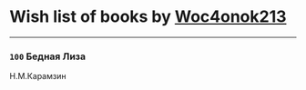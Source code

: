 # Wish list of books by [Woc4onok213](https://plus.google.com/u/0/103474005216004236389/)
---

### `100` Бедная Лиза
Н.М.Карамзин

